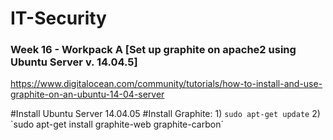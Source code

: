 # IT-Security

### Week 16 - Workpack A [Set up graphite on apache2 using Ubuntu Server v. 14.04.5]
https://www.digitalocean.com/community/tutorials/how-to-install-and-use-graphite-on-an-ubuntu-14-04-server

#Install Ubuntu Server 14.04.05
#Install Graphite: 1) `sudo apt-get update` 2)  `sudo apt-get install graphite-web graphite-carbon´
